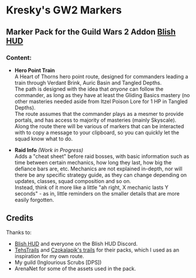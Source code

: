 # Kresky's GW2 Markers
Marker Pack for the Guild Wars 2 Addon [Blish HUD](https://blishhud.com/)
-

### Content:
- **Hero Point Train**  
A Heart of Thorns hero point route, designed for commanders leading a train through Verdant Brink, Auric Basin and Tangled Depths.  
The path is designed with the idea that _anyone_ can follow the commander, as long as they have at least the Gliding Basics mastery (no other masteries needed aside from Itzel Poison Lore for 1 HP in Tangled Depths).  
The route assumes that the commander plays as a mesmer to provide portals, and has access to majority of masteries (mainly Skyscale).  
Along the route there will be various of markers that can be interacted with to copy a message to your clipboard, so you can quickly let the squad know what to do.

- **Raid Info** *(Work in Progress)*  
Adds a "cheat sheet" before raid bosses, with basic information such as time between certain mechanics, how long they last, how big the defiance bars are, etc.
Mechanics are not explained in-depth, nor will there be any specific strategy guide, as they can change depending on updates, classes, squad composition and so on.  
Instead, think of it more like a little "ah right, X mechanic lasts Y seconds" - as in, little reminders on the smaller details that are more easily forgotten.


## Credits
Thanks to:
  - [Blish HUD](https://blishhud.com/) and everyone on the Blish HUD Discord.
  - [TehsTrails](https://github.com/xrandox/TehsTrails) and [Czokalapik's trails](https://bitbucket.org/czokalapik/czokalapiks-guides-for-gw2taco/) for their packs, which I used as an inspiration for my own route.
  - My guild (Inglourious Scrubs [DPS])
  - ArenaNet for some of the assets used in the pack.

